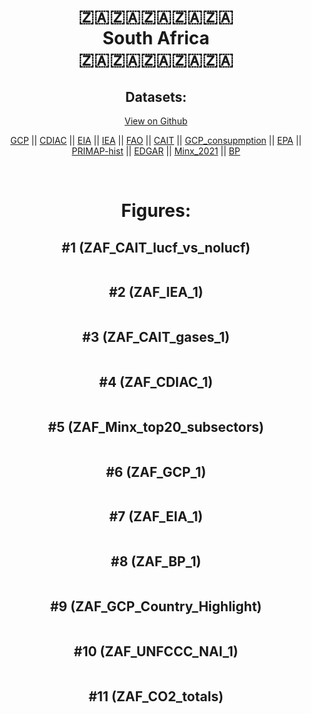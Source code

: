 
<center>
<h1 align="center">
🇿🇦🇿🇦🇿🇦🇿🇦🇿🇦
<br>
South Africa
<br>
🇿🇦🇿🇦🇿🇦🇿🇦🇿🇦
</h1>
<h2>Datasets:</h2>
<p><a href="https://github.com/dquintani/GreenhouseData/tree/master/country_data/ZAF_South Africa/data">View on Github</a>
<br></p><p><a href="data/ZAF_GCP.csv">GCP</a> || <a href="data/ZAF_CDIAC.csv">CDIAC</a> || <a href="data/ZAF_EIA.csv">EIA</a> || <a href="data/ZAF_IEA.csv">IEA</a> || <a href="data/ZAF_FAO.csv">FAO</a> || <a href="data/ZAF_CAIT.csv">CAIT</a> || <a href="data/ZAF_GCP_consupmption.csv">GCP_consupmption</a> || <a href="data/ZAF_EPA.csv">EPA</a> || <a href="data/ZAF_PRIMAP-hist.csv">PRIMAP-hist</a> || <a href="data/ZAF_EDGAR.csv">EDGAR</a> || <a href="data/ZAF_Minx_2021.csv">Minx_2021</a> || <a href="data/ZAF_BP.csv">BP</a></p><p><br></p>
<h1>Figures:</h1><h2>#1 (ZAF_CAIT_lucf_vs_nolucf)</h2>
<p><img alt="" src="figures/ZAF_CAIT_lucf_vs_nolucf.png" /></p><h2>#2 (ZAF_IEA_1)</h2>
<p><img alt="" src="figures/ZAF_IEA_1.png" /></p><h2>#3 (ZAF_CAIT_gases_1)</h2>
<p><img alt="" src="figures/ZAF_CAIT_gases_1.png" /></p><h2>#4 (ZAF_CDIAC_1)</h2>
<p><img alt="" src="figures/ZAF_CDIAC_1.png" /></p><h2>#5 (ZAF_Minx_top20_subsectors)</h2>
<p><img alt="" src="figures/ZAF_Minx_top20_subsectors.png" /></p><h2>#6 (ZAF_GCP_1)</h2>
<p><img alt="" src="figures/ZAF_GCP_1.png" /></p><h2>#7 (ZAF_EIA_1)</h2>
<p><img alt="" src="figures/ZAF_EIA_1.png" /></p><h2>#8 (ZAF_BP_1)</h2>
<p><img alt="" src="figures/ZAF_BP_1.png" /></p><h2>#9 (ZAF_GCP_Country_Highlight)</h2>
<p><img alt="" src="figures/ZAF_GCP_Country_Highlight.png" /></p><h2>#10 (ZAF_UNFCCC_NAI_1)</h2>
<p><img alt="" src="figures/ZAF_UNFCCC_NAI_1.png" /></p><h2>#11 (ZAF_CO2_totals)</h2>
<p><img alt="" src="figures/ZAF_CO2_totals.png" /></p>